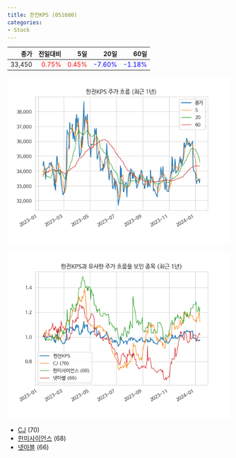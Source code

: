 ```yaml
---
title: 한전KPS (051600)
categories:
- Stock
---
```


|종가|전일대비|5일|20일|60일|
|---:|-------:|--:|---:|---:|
|33,450|<span style="color: red">0.75%</span>|<span style="color: red">0.45%</span>|<span style="color: blue">-7.60%</span>|<span style="color: blue">-1.18%</span>|


<!-- more -->

![051600](/assets/images/stock/051600.png)

![051600](/assets/images/stock/051600_sim.png)

- [CJ](/stock/001040/) (70)
- [한미사이언스](/stock/008930/) (68)
- [넷마블](/stock/251270/) (66)